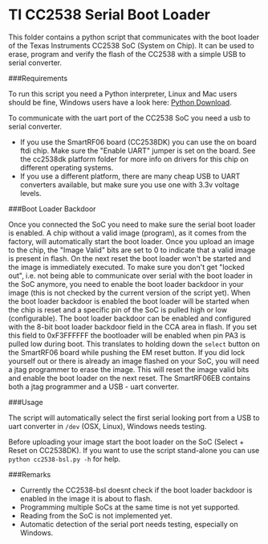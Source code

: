 TI CC2538 Serial Boot Loader
============================

This folder contains a python script that communicates with the boot loader of the Texas Instruments CC2538 SoC (System on Chip).
It can be used to erase, program and verify the flash of the CC2538 with a simple USB to serial converter.

###Requirements

To run this script you need a Python interpreter, Linux and Mac users should be fine, Windows users have a look here: [Python Download][python].

To communicate with the uart port of the CC2538 SoC you need a usb to serial converter. 
* If you use the SmartRF06 board (CC2538DK) you can use the on board ftdi chip. Make sure the "Enable UART" jumper is set on the board. See the cc2538dk platform folder for more info on drivers for this chip on different operating systems.
* If you use a different platform, there are many cheap USB to UART converters available, but make sure you use one with 3.3v voltage levels.

###Boot Loader Backdoor

Once you connected the SoC you need to make sure the serial boot loader is enabled. A chip without a valid image (program), as it comes from the factory, will automatically start the boot loader. Once you upload an image to the chip, the "Image Valid" bits are set to 0 to indicate that a valid image is present in flash. On the next reset the boot loader won't be started and the image is immediately executed.
To make sure you don't get "locked out", i.e. not being able to communicate over serial with the boot loader in the SoC anymore, you need to enable the boot loader backdoor in your image (this is not checked by the current version of the script yet). When the boot loader backdoor is enabled the boot loader will be started when the chip is reset and a specific pin of the SoC is pulled high or low (configurable).
The boot loader backdoor can be enabled and configured with the 8-bit boot loader backdoor field in the CCA area in flash. If you set this field to 0xF3FFFFFF the bootloader will be enabled when pin PA3 is pulled low during boot. This translates to holding down the `select` button on the SmartRF06 board while pushing the EM reset button.
If you did lock yourself out or there is already an image flashed on your SoC, you will need a jtag programmer to erase the image. This will reset the image valid bits and enable the boot loader on the next reset. The SmartRF06EB contains both a jtag programmer and a USB - uart converter.

###Usage

The script will automatically select the first serial looking port from a USB to uart converter in `/dev` (OSX, Linux), Windows needs testing. 

Before uploading your image start the boot loader on the SoC (Select + Reset on CC2538DK).
If you want to use the script stand-alone you can use `python cc2538-bsl.py -h` for help.

###Remarks

* Currently the CC2538-bsl doesnt check if the boot loader backdoor is enabled in the image it is about to flash.
* Programming multiple SoCs at the same time is not yet supported.
* Reading from the SoC is not implemented yet.
* Automatic detection of the serial port needs testing, especially on Windows.

[python]: http://www.python.org/download/ "Python Download"